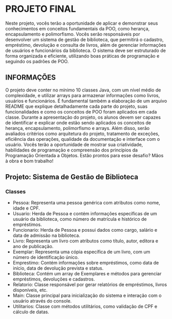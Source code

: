 # PROJETO FINAL

Neste projeto, vocês terão a oportunidade de aplicar e demonstrar seus conhecimentos em conceitos fundamentais da POO, como herança, encapsulamento e polimorfismo. Vocês serão responsáveis por desenvolver um sistema de gestão de biblioteca, que permitirá o cadastro, empréstimo, devolução e consulta de livros, além de gerenciar informações de usuários e funcionários da biblioteca. O sistema deve ser estruturado de forma organizada e eficiente, utilizando boas práticas de programação e seguindo os padrões de POO.

## INFORMAÇÕES

O projeto deve conter no mínimo 10 classes Java, com um nível médio de complexidade, e utilizar arrays para armazenar informações como livros, usuários e funcionários. É fundamental também a elaboração de um arquivo README que explique detalhadamente cada parte do projeto, suas funcionalidades e como os conceitos de POO foram aplicados em cada classe. Durante a apresentação do projeto, os alunos devem ser capazes de identificar e explicar onde estão sendo aplicados os conceitos de herança, encapsulamento, polimorfismo e arrays. Além disso, serão avaliados critérios como arquitetura do projeto, tratamento de exceções, eficiência das operações, qualidade da documentação e interface com o usuário. Vocês terão a oportunidade de mostrar sua criatividade, habilidades de programação e compreensão dos princípios da Programação Orientada a Objetos. Estão prontos para esse desafio? Mãos à obra e bom trabalho!

## Projeto: Sistema de Gestão de Biblioteca

### Classes

- Pessoa: Representa uma pessoa genérica com atributos como nome, idade e CPF.
- Usuario: Herda de Pessoa e contém informações específicas de um usuário da biblioteca, como número de matrícula e histórico de empréstimos.
- Funcionario: Herda de Pessoa e possui dados como cargo, salário e data de admissão na biblioteca.
- Livro: Representa um livro com atributos como título, autor, editora e ano de publicação.
- Exemplar: Representa uma cópia específica de um livro, com um número de identificação único.
- Emprestimo: Contém informações sobre empréstimos, como data de início, data de devolução prevista e status.
- Biblioteca: Contém um array de Exemplares e métodos para gerenciar empréstimos, devoluções e cadastros.
- Relatorio: Classe responsável por gerar relatórios de empréstimos, livros disponíveis, etc.
- Main: Classe principal para inicialização do sistema e interação com o usuário através do console.
- Utilitarios: Classe com métodos utilitários, como validação de CPF e cálculo de datas.
